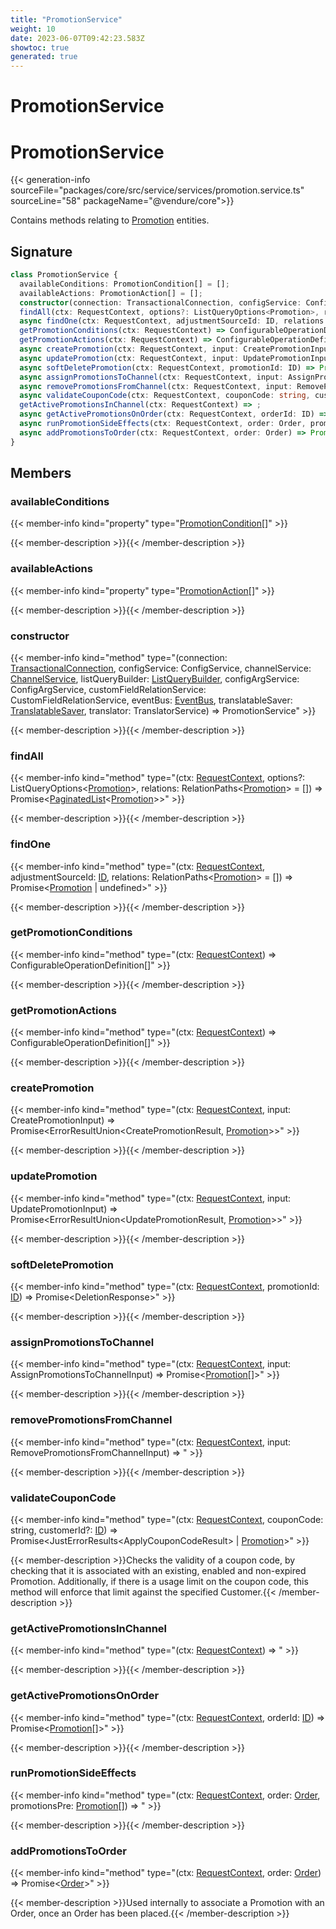 ```yaml
---
title: "PromotionService"
weight: 10
date: 2023-06-07T09:42:23.583Z
showtoc: true
generated: true
---
```

<!-- This file was generated from the Vendure source. Do not modify. Instead, re-run the "docs:build" script -->

# PromotionService
<div class="symbol">


# PromotionService

{{< generation-info sourceFile="packages/core/src/service/services/promotion.service.ts" sourceLine="58" packageName="@vendure/core">}}

Contains methods relating to <a href='/typescript-api/entities/promotion#promotion'>Promotion</a> entities.

## Signature

```TypeScript
class PromotionService {
  availableConditions: PromotionCondition[] = [];
  availableActions: PromotionAction[] = [];
  constructor(connection: TransactionalConnection, configService: ConfigService, channelService: ChannelService, listQueryBuilder: ListQueryBuilder, configArgService: ConfigArgService, customFieldRelationService: CustomFieldRelationService, eventBus: EventBus, translatableSaver: TranslatableSaver, translator: TranslatorService)
  findAll(ctx: RequestContext, options?: ListQueryOptions<Promotion>, relations: RelationPaths<Promotion> = []) => Promise<PaginatedList<Promotion>>;
  async findOne(ctx: RequestContext, adjustmentSourceId: ID, relations: RelationPaths<Promotion> = []) => Promise<Promotion | undefined>;
  getPromotionConditions(ctx: RequestContext) => ConfigurableOperationDefinition[];
  getPromotionActions(ctx: RequestContext) => ConfigurableOperationDefinition[];
  async createPromotion(ctx: RequestContext, input: CreatePromotionInput) => Promise<ErrorResultUnion<CreatePromotionResult, Promotion>>;
  async updatePromotion(ctx: RequestContext, input: UpdatePromotionInput) => Promise<ErrorResultUnion<UpdatePromotionResult, Promotion>>;
  async softDeletePromotion(ctx: RequestContext, promotionId: ID) => Promise<DeletionResponse>;
  async assignPromotionsToChannel(ctx: RequestContext, input: AssignPromotionsToChannelInput) => Promise<Promotion[]>;
  async removePromotionsFromChannel(ctx: RequestContext, input: RemovePromotionsFromChannelInput) => ;
  async validateCouponCode(ctx: RequestContext, couponCode: string, customerId?: ID) => Promise<JustErrorResults<ApplyCouponCodeResult> | Promotion>;
  getActivePromotionsInChannel(ctx: RequestContext) => ;
  async getActivePromotionsOnOrder(ctx: RequestContext, orderId: ID) => Promise<Promotion[]>;
  async runPromotionSideEffects(ctx: RequestContext, order: Order, promotionsPre: Promotion[]) => ;
  async addPromotionsToOrder(ctx: RequestContext, order: Order) => Promise<Order>;
}
```
## Members

### availableConditions

{{< member-info kind="property" type="<a href='/typescript-api/promotions/promotion-condition#promotioncondition'>PromotionCondition</a>[]"  >}}

{{< member-description >}}{{< /member-description >}}

### availableActions

{{< member-info kind="property" type="<a href='/typescript-api/promotions/promotion-action#promotionaction'>PromotionAction</a>[]"  >}}

{{< member-description >}}{{< /member-description >}}

### constructor

{{< member-info kind="method" type="(connection: <a href='/typescript-api/data-access/transactional-connection#transactionalconnection'>TransactionalConnection</a>, configService: ConfigService, channelService: <a href='/typescript-api/services/channel-service#channelservice'>ChannelService</a>, listQueryBuilder: <a href='/typescript-api/data-access/list-query-builder#listquerybuilder'>ListQueryBuilder</a>, configArgService: ConfigArgService, customFieldRelationService: CustomFieldRelationService, eventBus: <a href='/typescript-api/events/event-bus#eventbus'>EventBus</a>, translatableSaver: <a href='/typescript-api/service-helpers/translatable-saver#translatablesaver'>TranslatableSaver</a>, translator: TranslatorService) => PromotionService"  >}}

{{< member-description >}}{{< /member-description >}}

### findAll

{{< member-info kind="method" type="(ctx: <a href='/typescript-api/request/request-context#requestcontext'>RequestContext</a>, options?: ListQueryOptions&#60;<a href='/typescript-api/entities/promotion#promotion'>Promotion</a>&#62;, relations: RelationPaths&#60;<a href='/typescript-api/entities/promotion#promotion'>Promotion</a>&#62; = []) => Promise&#60;<a href='/typescript-api/common/paginated-list#paginatedlist'>PaginatedList</a>&#60;<a href='/typescript-api/entities/promotion#promotion'>Promotion</a>&#62;&#62;"  >}}

{{< member-description >}}{{< /member-description >}}

### findOne

{{< member-info kind="method" type="(ctx: <a href='/typescript-api/request/request-context#requestcontext'>RequestContext</a>, adjustmentSourceId: <a href='/typescript-api/common/id#id'>ID</a>, relations: RelationPaths&#60;<a href='/typescript-api/entities/promotion#promotion'>Promotion</a>&#62; = []) => Promise&#60;<a href='/typescript-api/entities/promotion#promotion'>Promotion</a> | undefined&#62;"  >}}

{{< member-description >}}{{< /member-description >}}

### getPromotionConditions

{{< member-info kind="method" type="(ctx: <a href='/typescript-api/request/request-context#requestcontext'>RequestContext</a>) => ConfigurableOperationDefinition[]"  >}}

{{< member-description >}}{{< /member-description >}}

### getPromotionActions

{{< member-info kind="method" type="(ctx: <a href='/typescript-api/request/request-context#requestcontext'>RequestContext</a>) => ConfigurableOperationDefinition[]"  >}}

{{< member-description >}}{{< /member-description >}}

### createPromotion

{{< member-info kind="method" type="(ctx: <a href='/typescript-api/request/request-context#requestcontext'>RequestContext</a>, input: CreatePromotionInput) => Promise&#60;ErrorResultUnion&#60;CreatePromotionResult, <a href='/typescript-api/entities/promotion#promotion'>Promotion</a>&#62;&#62;"  >}}

{{< member-description >}}{{< /member-description >}}

### updatePromotion

{{< member-info kind="method" type="(ctx: <a href='/typescript-api/request/request-context#requestcontext'>RequestContext</a>, input: UpdatePromotionInput) => Promise&#60;ErrorResultUnion&#60;UpdatePromotionResult, <a href='/typescript-api/entities/promotion#promotion'>Promotion</a>&#62;&#62;"  >}}

{{< member-description >}}{{< /member-description >}}

### softDeletePromotion

{{< member-info kind="method" type="(ctx: <a href='/typescript-api/request/request-context#requestcontext'>RequestContext</a>, promotionId: <a href='/typescript-api/common/id#id'>ID</a>) => Promise&#60;DeletionResponse&#62;"  >}}

{{< member-description >}}{{< /member-description >}}

### assignPromotionsToChannel

{{< member-info kind="method" type="(ctx: <a href='/typescript-api/request/request-context#requestcontext'>RequestContext</a>, input: AssignPromotionsToChannelInput) => Promise&#60;<a href='/typescript-api/entities/promotion#promotion'>Promotion</a>[]&#62;"  >}}

{{< member-description >}}{{< /member-description >}}

### removePromotionsFromChannel

{{< member-info kind="method" type="(ctx: <a href='/typescript-api/request/request-context#requestcontext'>RequestContext</a>, input: RemovePromotionsFromChannelInput) => "  >}}

{{< member-description >}}{{< /member-description >}}

### validateCouponCode

{{< member-info kind="method" type="(ctx: <a href='/typescript-api/request/request-context#requestcontext'>RequestContext</a>, couponCode: string, customerId?: <a href='/typescript-api/common/id#id'>ID</a>) => Promise&#60;JustErrorResults&#60;ApplyCouponCodeResult&#62; | <a href='/typescript-api/entities/promotion#promotion'>Promotion</a>&#62;"  >}}

{{< member-description >}}Checks the validity of a coupon code, by checking that it is associated with an existing,
enabled and non-expired Promotion. Additionally, if there is a usage limit on the coupon code,
this method will enforce that limit against the specified Customer.{{< /member-description >}}

### getActivePromotionsInChannel

{{< member-info kind="method" type="(ctx: <a href='/typescript-api/request/request-context#requestcontext'>RequestContext</a>) => "  >}}

{{< member-description >}}{{< /member-description >}}

### getActivePromotionsOnOrder

{{< member-info kind="method" type="(ctx: <a href='/typescript-api/request/request-context#requestcontext'>RequestContext</a>, orderId: <a href='/typescript-api/common/id#id'>ID</a>) => Promise&#60;<a href='/typescript-api/entities/promotion#promotion'>Promotion</a>[]&#62;"  >}}

{{< member-description >}}{{< /member-description >}}

### runPromotionSideEffects

{{< member-info kind="method" type="(ctx: <a href='/typescript-api/request/request-context#requestcontext'>RequestContext</a>, order: <a href='/typescript-api/entities/order#order'>Order</a>, promotionsPre: <a href='/typescript-api/entities/promotion#promotion'>Promotion</a>[]) => "  >}}

{{< member-description >}}{{< /member-description >}}

### addPromotionsToOrder

{{< member-info kind="method" type="(ctx: <a href='/typescript-api/request/request-context#requestcontext'>RequestContext</a>, order: <a href='/typescript-api/entities/order#order'>Order</a>) => Promise&#60;<a href='/typescript-api/entities/order#order'>Order</a>&#62;"  >}}

{{< member-description >}}Used internally to associate a Promotion with an Order, once an Order has been placed.{{< /member-description >}}


</div>
